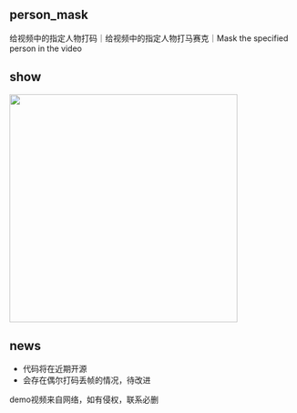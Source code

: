 ## person_mask
给视频中的指定人物打码｜给视频中的指定人物打马赛克｜Mask the specified person in the video
  
## show
<img src="https://github.com/yfq512/person_mask/blob/main/demo.gif" width="400"/>

## news
* 代码将在近期开源
* 会存在偶尔打码丢帧的情况，待改进

demo视频来自网络，如有侵权，联系必删
